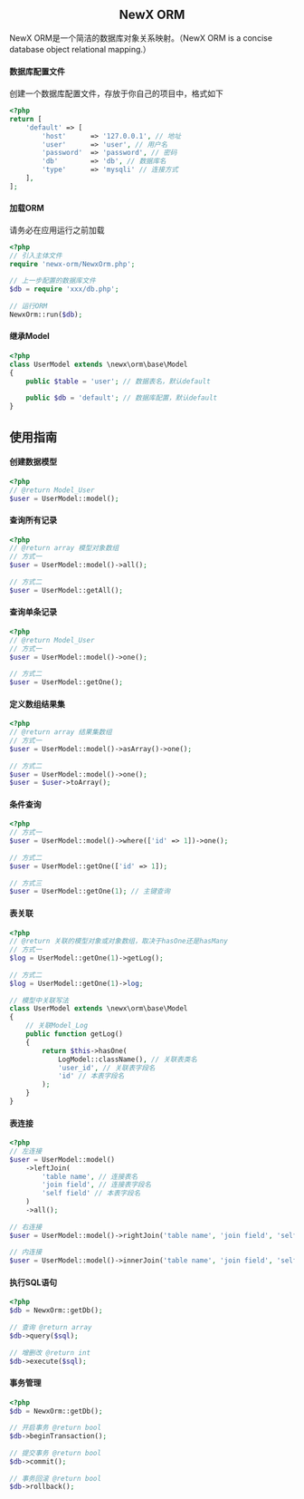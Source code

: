 <h2 align="center">NewX ORM</h2>

NewX ORM是一个简洁的数据库对象关系映射。（NewX ORM is a concise database object relational mapping.）

#### 数据库配置文件
创建一个数据库配置文件，存放于你自己的项目中，格式如下
```php
<?php
return [
    'default' => [
        'host'      => '127.0.0.1', // 地址
        'user'      => 'user', // 用户名
        'password'  => 'password', // 密码
        'db'        => 'db', // 数据库名
        'type'      => 'mysqli' // 连接方式
    ],
];
```

#### 加载ORM
请务必在应用运行之前加载
```php
<?php
// 引入主体文件
require 'newx-orm/NewxOrm.php';
 
// 上一步配置的数据库文件
$db = require 'xxx/db.php'; 
 
// 运行ORM
NewxOrm::run($db);
```

#### 继承Model
```php
<?php
class UserModel extends \newx\orm\base\Model
{
    public $table = 'user'; // 数据表名，默认default
    
    public $db = 'default'; // 数据库配置，默认default
}
```

## 使用指南

#### 创建数据模型
```php
<?php
// @return Model_User
$user = UserModel::model();
```

#### 查询所有记录
```php
<?php
// @return array 模型对象数组
// 方式一
$user = UserModel::model()->all();
 
// 方式二
$user = UserModel::getAll();
```

#### 查询单条记录
```php
<?php
// @return Model_User
// 方式一
$user = UserModel::model()->one();
 
// 方式二
$user = UserModel::getOne();
```

#### 定义数组结果集
```php
<?php
// @return array 结果集数组
// 方式一
$user = UserModel::model()->asArray()->one();
 
// 方式二
$user = UserModel::model()->one();
$user = $user->toArray();
```

#### 条件查询
```php
<?php
// 方式一
$user = UserModel::model()->where(['id' => 1])->one();
  
// 方式二
$user = UserModel::getOne(['id' => 1]);
 
// 方式三
$user = UserModel::getOne(1); // 主键查询
```

#### 表关联
```php
<?php
// @return 关联的模型对象或对象数组，取决于hasOne还是hasMany
// 方式一
$log = UserModel::getOne(1)->getLog();
 
// 方式二
$log = UserModel::getOne(1)->log;
 
// 模型中关联写法
class UserModel extends \newx\orm\base\Model
{
    // 关联Model_Log
    public function getLog()
    {
        return $this->hasOne(
            LogModel::className(), // 关联表类名
            'user_id', // 关联表字段名
            'id' // 本表字段名
        );
    }
}
```

#### 表连接
```php
<?php
// 左连接
$user = UserModel::model()
    ->leftJoin(
        'table name', // 连接表名
        'join field', // 连接表字段名
        'self field' // 本表字段名
    )
    ->all();
 
// 右连接
$user = UserModel::model()->rightJoin('table name', 'join field', 'self field')->all();
 
// 内连接
$user = UserModel::model()->innerJoin('table name', 'join field', 'self field')->all();
```

#### 执行SQL语句
```php
<?php
$db = NewxOrm::getDb();
 
// 查询 @return array
$db->query($sql);
 
// 增删改 @return int
$db->execute($sql);
```

#### 事务管理
```php
<?php
$db = NewxOrm::getDb();
 
// 开启事务 @return bool
$db->beginTransaction();
 
// 提交事务 @return bool
$db->commit();
 
// 事务回滚 @return bool
$db->rollback();
```